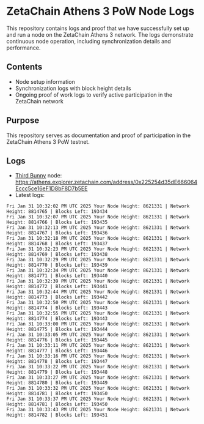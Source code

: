 # ZetaChain Athens 3 PoW Node Logs
This repository contains logs and proof that we have successfully set up and run a node on the ZetaChain Athens 3 network. The logs demonstrate continuous node operation, including synchronization details and performance.

## Contents
- Node setup information
- Synchronization logs with block height details
- Ongoing proof of work logs to verify active participation in the ZetaChain network

## Purpose
This repository serves as documentation and proof of participation in the ZetaChain Athens 3 PoW testnet.

## Logs

- [Third Bunny](https://thirdbunny.xyz/) node: https://athens.explorer.zetachain.com/address/0x225254d35dE666064Eccc5ce16eF1D8bF8D7b5EE
- Latest logs:
```
Fri Jan 31 10:32:02 PM UTC 2025 Your Node Height: 8621331 | Network Height: 8814765 | Blocks Left: 193434
Fri Jan 31 10:32:07 PM UTC 2025 Your Node Height: 8621331 | Network Height: 8814766 | Blocks Left: 193435
Fri Jan 31 10:32:13 PM UTC 2025 Your Node Height: 8621331 | Network Height: 8814767 | Blocks Left: 193436
Fri Jan 31 10:32:18 PM UTC 2025 Your Node Height: 8621331 | Network Height: 8814768 | Blocks Left: 193437
Fri Jan 31 10:32:23 PM UTC 2025 Your Node Height: 8621331 | Network Height: 8814769 | Blocks Left: 193438
Fri Jan 31 10:32:29 PM UTC 2025 Your Node Height: 8621331 | Network Height: 8814770 | Blocks Left: 193439
Fri Jan 31 10:32:34 PM UTC 2025 Your Node Height: 8621331 | Network Height: 8814771 | Blocks Left: 193440
Fri Jan 31 10:32:39 PM UTC 2025 Your Node Height: 8621331 | Network Height: 8814772 | Blocks Left: 193441
Fri Jan 31 10:32:44 PM UTC 2025 Your Node Height: 8621331 | Network Height: 8814773 | Blocks Left: 193442
Fri Jan 31 10:32:50 PM UTC 2025 Your Node Height: 8621331 | Network Height: 8814774 | Blocks Left: 193443
Fri Jan 31 10:32:55 PM UTC 2025 Your Node Height: 8621331 | Network Height: 8814774 | Blocks Left: 193443
Fri Jan 31 10:33:00 PM UTC 2025 Your Node Height: 8621331 | Network Height: 8814775 | Blocks Left: 193444
Fri Jan 31 10:33:05 PM UTC 2025 Your Node Height: 8621331 | Network Height: 8814776 | Blocks Left: 193445
Fri Jan 31 10:33:11 PM UTC 2025 Your Node Height: 8621331 | Network Height: 8814777 | Blocks Left: 193446
Fri Jan 31 10:33:16 PM UTC 2025 Your Node Height: 8621331 | Network Height: 8814778 | Blocks Left: 193447
Fri Jan 31 10:33:22 PM UTC 2025 Your Node Height: 8621331 | Network Height: 8814779 | Blocks Left: 193448
Fri Jan 31 10:33:27 PM UTC 2025 Your Node Height: 8621331 | Network Height: 8814780 | Blocks Left: 193449
Fri Jan 31 10:33:32 PM UTC 2025 Your Node Height: 8621331 | Network Height: 8814781 | Blocks Left: 193450
Fri Jan 31 10:33:37 PM UTC 2025 Your Node Height: 8621331 | Network Height: 8814781 | Blocks Left: 193450
Fri Jan 31 10:33:43 PM UTC 2025 Your Node Height: 8621331 | Network Height: 8814782 | Blocks Left: 193451
```
